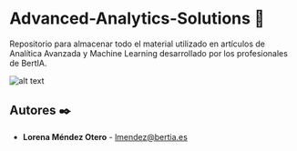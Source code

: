 # Advanced-Analytics-Solutions 🚀

Repositorio para almacenar todo el material utilizado en artículos de Analítica Avanzada y Machine Learning desarrollado por los profesionales de BertIA. 

![alt text](https://github.com/holabertia/Advanced-Analytics-Solutions/blob/main/Imagenes/hands-holding-up-word-data.jpg)


## Autores ✒️

* **Lorena Méndez Otero** - lmendez@bertia.es
